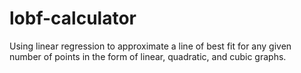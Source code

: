 # lobf-calculator
Using linear regression to approximate a line of best fit for any given number of points in the form of linear, quadratic, and cubic graphs.
